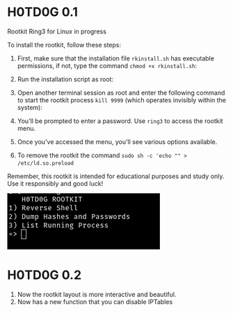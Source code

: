 # H0TD0G 0.1
Rootkit Ring3 for Linux in progress

To install the rootkit, follow these steps:
1. First, make sure that the installation file `rkinstall.sh` has executable permissions, if not, type the command `chmod +x rkinstall.sh`:

2. Run the installation script as root:

3. Open another terminal session as root and enter the following command to start the rootkit process `kill 9999` (which operates invisibly within the system):

4. You'll be prompted to enter a password. Use `ring3` to access the rootkit menu.

5. Once you've accessed the menu, you'll see various options available.

6. To remove the rootkit the command `sudo sh -c 'echo "" > /etc/ld.so.preload`

Remember, this rootkit is intended for educational purposes and study only. Use it responsibly and good luck!

![R4idB0y](img.png)


# H0TD0G 0.2

1. Now the rootkit layout is more interactive and beautiful.
2. Now has a new function that you can disable IPTables

